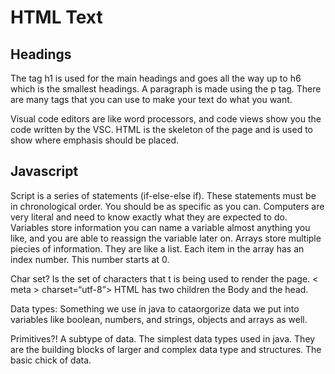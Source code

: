 # HTML Text

## Headings

The tag h1 is used for the main headings and goes all the way up to h6 which is the smallest headings. A paragraph is made using the p tag. There are many tags that you can use to make your text do what you want.

Visual code editors are like word processors, and code views show you the code written by the VSC. HTML is the skeleton of the page and is used to show where emphasis should be placed.

## Javascript

Script is a series of statements (if-else-else if). These statements must be in chronological order. You should be as specific as you can. Computers are very literal and need to know exactly what they are expected to do. Variables store information you can name a variable almost anything you like, and you are able to reassign the variable later on.
Arrays store multiple piecies of information. They are like a list. Each item in the array has an index number. This number starts at 0.

Char set?  Is the set of characters that t is being used to render the page.
<  meta  > charset=“utf-8”>
HTML has two children the Body and the head.

Data types:
Something we use in java to cataorgorize data we put into variables like boolean, numbers, and strings, objects and arrays as well.

Primitives?! A subtype of data. The simplest data types used in java. They are the building blocks of larger and complex data type and structures. The basic chick of data.
